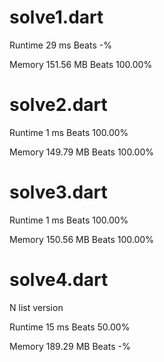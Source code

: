 # solve1.dart

Runtime 29 ms Beats -%

Memory 151.56 MB Beats 100.00%

# solve2.dart

Runtime 1 ms Beats 100.00%

Memory 149.79 MB Beats 100.00%

# solve3.dart

Runtime 1 ms Beats 100.00%

Memory 150.56 MB Beats 100.00%

# solve4.dart

N list version

Runtime 15 ms Beats 50.00%

Memory 189.29 MB Beats -%
